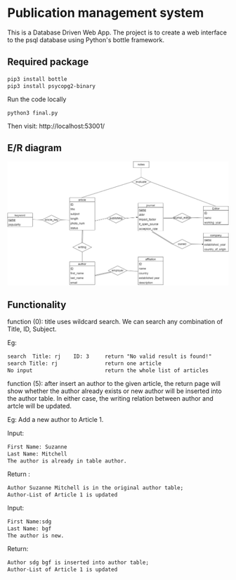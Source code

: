 # Publication management system
This is a Database Driven Web App. The project is to create a web interface to the psql database using Python's bottle framework. 

## Required package

```
pip3 install bottle
pip3 install psycopg2-binary
```
Run the code locally

```
python3 final.py
```

Then visit: http://localhost:53001/

## E/R diagram
<img width="1000" src="./docs/erd.png"/>

## Functionality
function (0):  title uses wildcard search.  We can search any combination of Title, ID, Subject.

Eg: 
```
search  Title: rj    ID: 3     return "No valid result is found!"
search Title: rj               return one article
No input                       return the whole list of articles
```


function (5): after insert an author to the given article, 
the return page will show whether the author already exists or new author will be inserted into the author table.
In either case, the writing relation between author and artcle will be updated.

Eg:  Add a new author to Article 1.

Input:

```
First Name: Suzanne
Last Name: Mitchell
The author is already in table author.
```

Return : 
```
Author Suzanne Mitchell is in the original author table; 
Author-List of Article 1 is updated
```

Input:

```
First Name:sdg
Last Name: bgf
The author is new.
```

Return: 

```
Author sdg bgf is inserted into author table; 
Author-List of Article 1 is updated
```
